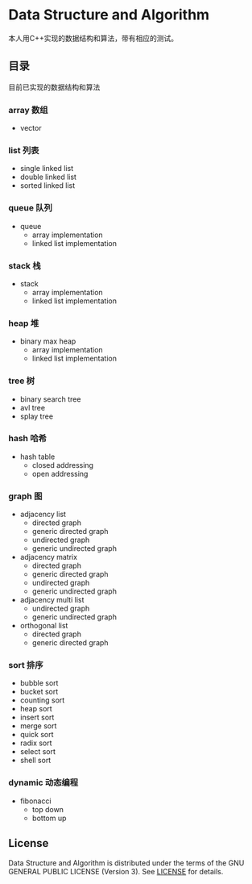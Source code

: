 # Data Structure and Algorithm

本人用C++实现的数据结构和算法，带有相应的测试。

## 目录

目前已实现的数据结构和算法

### array 数组

- vector

### list 列表

- single linked list
- double linked list
- sorted linked list

### queue 队列

- queue
  - array implementation
  - linked list implementation

### stack 栈

- stack
  - array implementation
  - linked list implementation

### heap 堆

- binary max heap
  - array implementation
  - linked list implementation

### tree 树

- binary search tree
- avl tree
- splay tree

### hash 哈希

- hash table
  - closed addressing
  - open addressing

### graph 图

- adjacency list
  - directed graph
  - generic directed graph
  - undirected graph
  - generic undirected graph
- adjacency matrix
  - directed graph
  - generic directed graph
  - undirected graph
  - generic undirected graph
- adjacency multi list
  - undirected graph
  - generic undirected graph
- orthogonal list
  - directed graph
  - generic directed graph

### sort 排序

- bubble sort
- bucket sort
- counting sort
- heap sort
- insert sort
- merge sort
- quick sort
- radix sort
- select sort
- shell sort

### dynamic 动态编程

- fibonacci
  - top down
  - bottom up

## License

Data Structure and Algorithm is distributed under the terms of the GNU GENERAL PUBLIC LICENSE (Version 3). See [LICENSE](LICENSE) for details.